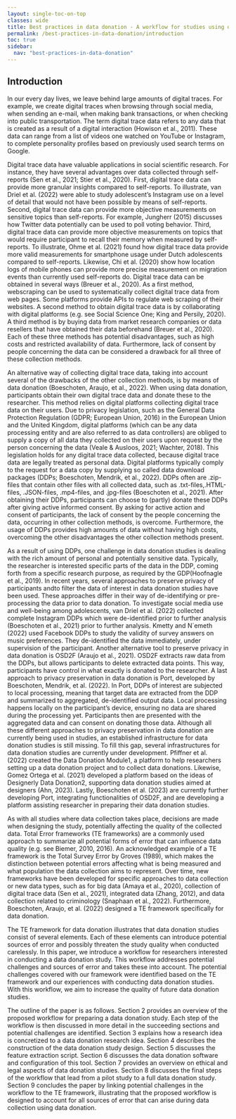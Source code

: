 ```yaml
---
layout: single-toc-on-top
classes: wide
title: Best practices in data donation - A workflow for studies using digital data donation
permalink: /best-practices-in-data-donation/introduction
toc: true
sidebar:
  nav: "best-practices-in-data-donation"
---
```


## Introduction

In our every day lives, we leave behind large amounts of digital traces. For example, we create digital traces when browsing through social media, when sending an e-mail, when making bank transactions, or when checking into public transportation. The term digital trace data refers to any data that is created as a result of a digital interaction (Howison et al., 2011). These data can range from a list of videos one watched on YouTube or Instagram, to complete personality profiles based on previously used search terms on Google. 

Digital trace data have valuable applications in social scientific research. For instance, they have several advantages over data collected through self-reports (Sen et al., 2021; Stier et al., 2020). First, digital trace data can provide more granular insights compared to self-reports. To illustrate, van Driel et al. (2022) were able to study adolescent’s Instagram use on a level of detail that would not have been possible by means of self-reports. Second, digital trace data can provide more objective measurements on sensitive topics than self-reports. For example, Jungherr (2015) discusses how Twitter data potentially can be used to poll voting behavior. Third, digital trace data can provide more objective measurements on topics that would require participant to recall their memory when measured by self-reports. To illustrate, Ohme et al. (2021) found how digital trace data provide more valid measurements for smartphone usage under Dutch adolescents compared to self-reports. Likewise, Chi et al. (2020) show how location logs of mobile phones can provide more precise measurement on migration events than currently used self-reports do. Digital trace data can be obtained in several ways (Breuer et al., 2020). As a first method, webscraping can be used to systematically collect digital trace data from web pages. Some platforms provide APIs to regulate web scraping of their websites. A second method to obtain digital trace data is by collaborating with digital platforms (e.g. see Social Science One; King and Persily, 2020). A third method is by buying data from market research companies or data resellers that have obtained their data beforehand (Breuer et al., 2020). Each of these three methods has potential disadvantages, such as high costs and restricted availability of data. Furthermore, lack of consent by people concerning the data can be considered a drawback for all three of these collection methods.

An alternative way of collecting digital trace data, taking into account several of the drawbacks of the other collection methods, is by means of data donation (Boeschoten, Araujo, et al., 2022). When using data donation, participants obtain their own digital trace data and donate these to the researcher. This method relies on digital platforms collecting digital trace data on their users. Due to privacy legislation, such as the General Data Protection Regulation (GDPR; European Union, 2016) in the European Union and the United Kingdom, digital platforms (which can be any data processing entity and are also referred to as data controllers) are obliged to supply a copy of all data they collected on their users upon request by the person concerning the data (Veale & Ausloos, 2021; Wachter, 2018). This legislation holds for any digital trace data collected, because digital trace data are legally treated as personal data. Digital platforms typically comply to the request for a data copy by supplying so called data download packages (DDPs; Boeschoten, Mendrik, et al., 2022). DDPs often are .zip-files that contain other files with all collected data, such as .txt-files,.HTML-files, .JSON-files, .mp4-files, and .jpg-files (Boeschoten et al., 2021). After obtaining their DDPs, participants can choose to (partly) donate these DDPs after giving active informed consent. By asking for active action and consent of participants, the lack of consent by the people concerning the data, occurring in other collection methods, is overcome. Furthermore, the usage of DDPs provides high amounts of data without having high costs, overcoming the other disadvantages the other collection methods present.

As a result of using DDPs, one challenge in data donation studies is dealing with the rich amount of personal and potentially sensitive data. Typically, the researcher is interested specific parts of the data in the DDP, coming forth from a specific research purpose, as required by the GDP(Hoofnagle et al., 2019). In recent years, several approaches to preserve privacy of participants andto filter the data of interest in data donation studies have been used. These approaches differ in their way of de-identifying or pre-processing the data prior to data donation. To investigate social media use and well-being among adolescents, van Driel et al. (2022) collected complete Instagram DDPs which were de-identified prior to further analysis (Boeschoten et al., 2021) prior to further analysis. Kmetty and N´emeth (2022) used Facebook DDPs to study the validity of survey answers on music preferences. They de-identified the data immediately, under supervision of the participant. Another alternative tool to preserve privacy in data donation is OSD2F (Araujo et al., 2021). OSD2F extracts raw data from the DDPs, but allows participants to delete extracted data points. This way, participants have control in what exactly is donated to the researcher. A last approach to privacy preservation in data donation is Port, developed by Boeschoten, Mendrik, et al. (2022). In Port, DDPs of interest are subjected to local processing, meaning that target data are extracted from the DDP and summarized to aggregated, de-identified output data. Local processing happens locally on the participant’s device, ensuring no data are shared during the processing yet. Participants then are presented with the aggregated data and can consent on donating those data. Although all these different approaches to privacy preservation in data donation are currently
being used in studies, an established infrastructure for data donation studies is still missing. To fill this gap, several infrastructures for data donation studies are currently under development. Pfiffner et al. (2022) created the Data Donation Module1, a platform to help researchers setting up a data donation project and to collect data donations. Likewise, Gomez Ortega et al. (2021) developed a platform based on the ideas of Designerly Data Donation2, supporting data donation studies aimed at designers (Ahn, 2023). Lastly, Boeschoten et al. (2023) are currently further developing Port, integrating functionalities of OSD2F, and are developing a platform assisting researcher in preparing their data donation studies.

As with all studies where data collection takes place, decisions are made when designing the study, potentially affecting the quality of the collected data. Total Error frameworks (TE frameworks) are a commonly used approach to summarize all potential forms of error that can influence data quality (e.g. see Biemer, 2010, 2016). An acknowledged example of a TE framework is the Total Survey Error by Groves (1989), which makes the distinction between potential errors affecting what is being measured and what population the data collection aims to represent. Over time, new frameworks have been developed for specific approaches to data collection or new data types, such as for big data (Amaya et al., 2020), collection of digital trace data (Sen et al., 2021), integrated data (Zhang, 2012), and data collection related to criminology (Snaphaan et al., 2022). Furthermore, Boeschoten, Araujo, et al. (2022) designed a TE framework specifically for data donation.

The TE framework for data donation illustrates that data donation studies consist of several elements. Each of these elements can introduce potential sources of error and possibly threaten the study quality when conducted carelessly. In this paper, we introduce a workflow for researchers interested in conducting a data donation study. This workflow addresses potential challenges and sources of error and takes these into account. The potential challenges covered with our framework were identified based on the TE framework and our experiences with conducting data donation studies. With this workflow, we aim to increase the quality of future data donation studies.

The outline of the paper is as follows. Section 2 provides an overview of the proposed workflow for preparing a data donation study. Each step of the workflow is then discussed in more detail in the succeeding sections and potential challenges are identified. Section 3 explains how a research idea is concretized to a data donation research idea. Section 4 describes the construction of the data donation study design. Section 5 discusses the feature extraction script. Section 6 discusses the data donation software and configuration of this tool. Section 7 provides an overview on ethical and legal aspects of data donation studies. Section 8 discusses the final steps of the workflow that lead from a pilot study to a full data donation study. Section 9 concludes the paper by linking potential challenges in the workflow to the TE framework, illustrating that the proposed workflow is designed to account for all sources of error that can arise during data collection using data donation.
